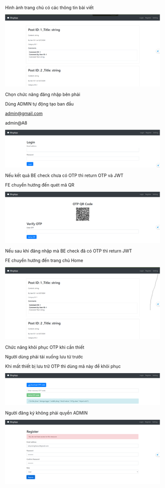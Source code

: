 Hình ảnh trang chủ có các thông tin bài viết

![alt text](home.png)

Chọn chức năng đăng nhập bên phải

Dùng ADMIN tự động tạo ban đầu

admin@gmail.com

admin@A8

![alt text](login.png)

Nếu kết quả BE check chưa có OTP thì return OTP và JWT

FE chuyển hướng đến quét mã QR

![alt text](otp-first.png)

Nếu sau khi đăng nhập mà BE check đã có OTP thì return JWT

FE chuyển hướng đến trang chủ Home

![alt text](login-to-home.png)

Chức năng khôi phục OTP khi cần thiết

Người dùng phải tải xuống lưu từ trước

Khi mất thiết bị lưu trữ OTP thì dùng mã này để khôi phục

![alt text](image-2.png)

Người đăng ký không phải quyền ADMIN

![alt text](image-3.png)
